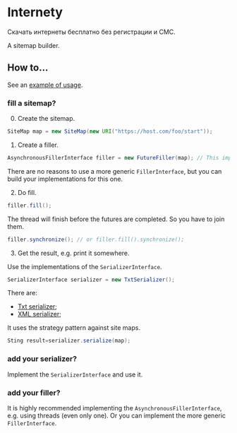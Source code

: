 # Internety

Скачать интернеты бесплатно без регистрации и СМС.

A sitemap builder.

## How to...

See an [example of usage](./src/examples/Main.java).

### fill a sitemap?

0. Create the sitemap.

```java
SiteMap map = new SiteMap(new URI("https://host.com/foo/start"));
```

1. Create a filler.

```java
AsynchronousFillerInterface filler = new FutureFiller(map); // This implementation uses CompletableFuture
```

There are no reasons to use a more generic `FillerInterface`, but you can build your implementations for this one.

2. Do fill.

```java
filler.fill();
```

The thread will finish before the futures are completed. So you have to join them.

```java
filler.synchronize(); // or filler.fill().synchronize();
```

3. Get the result, e.g. print it somewhere.

Use the implementations of the `SerializerInterface`.

```java
SerializerInterface serializer = new TxtSerializer();
```

There are:

* [Txt serializer](./src/main/java/com/cyrillelamal/internety/Serializers/TxtSerializer.java);
* [XML serializer](./src/main/java/com/cyrillelamal/internety/Serializers/XMLSerializer.java);

It uses the strategy pattern against site maps.

```java
Sting result=serializer.serialize(map);
```

### add your serializer?

Implement the `SerializerInterface` and use it.

### add your filler?

It is highly recommended implementing the `AsynchronousFillerInterface`, e.g. using threads (even only one). Or you can
implement the more generic `FillerInterface`.
